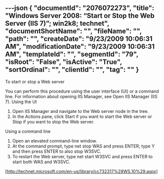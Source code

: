 ---json
{
  "documentId": "2076072273",
  "title": "Windows Server 2008: “Start or Stop the Web Server (IIS 7)”; win2k8; technet",
  "documentShortName": "",
  "fileName": "",
  "path": "",
  "createDate": "9/23/2009 10:06:31 AM",
  "modificationDate": "9/23/2009 10:06:31 AM",
  "templateId": "",
  "segmentId": "79",
  "isRoot": "False",
  "isActive": "True",
  "sortOrdinal": "",
  "clientId": "",
  "tag": ""
}
---

To start or stop a Web server

You can perform this procedure using the user interface (UI) or a command line. For information about opening IIS Manager, see Open IIS Manager (IIS 7).
Using the UI

1. Open IIS Manager and navigate to the Web server node in the tree.
2. In the Actions pane, click Start if you want to start the Web server or Stop if you want to stop the Web server.

Using a command line

1. Open an elevated command-line window.
2. At the command prompt, type net stop WAS and press ENTER; type Y and then press ENTER to also stop W3SVC.
3. To restart the Web server, type net start W3SVC and press ENTER to start both WAS and W3SVC.

[http://technet.microsoft.com/en-us/library/cc732317%28WS.10%29.aspx]
